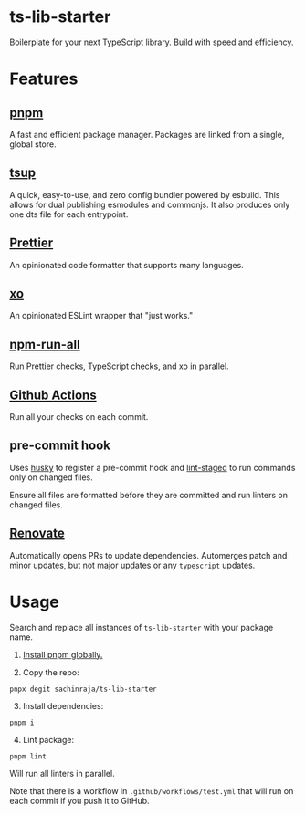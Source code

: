 # ts-lib-starter

Boilerplate for your next TypeScript library. Build with speed and efficiency.

# Features

## [pnpm](https://pnpm.io/)

A fast and efficient package manager. Packages are linked from a single, global store.

## [tsup](https://tsup.egoist.sh/)

A quick, easy-to-use, and zero config bundler powered by esbuild. This allows for dual publishing esmodules and commonjs. It also produces only one dts file for each entrypoint.

## [Prettier](https://prettier.io/)

An opinionated code formatter that supports many languages.

## [xo](https://github.com/xojs/xo)

An opinionated ESLint wrapper that "just works."

## [npm-run-all](https://github.com/mysticatea/npm-run-all)

Run Prettier checks, TypeScript checks, and xo in parallel.

## [Github Actions](https://github.com/features/actions)

Run all your checks on each commit.

## pre-commit hook

Uses [husky](https://typicode.github.io/husky/#/) to register a pre-commit hook and [lint-staged](https://github.com/okonet/lint-staged) to run commands only on changed files.

Ensure all files are formatted before they are committed and run linters on changed files.

## [Renovate](https://docs.renovatebot.com/)

Automatically opens PRs to update dependencies. Automerges patch and minor updates, but not major updates or any `typescript` updates.

# Usage

Search and replace all instances of `ts-lib-starter` with your package name.

1. [Install pnpm globally.](https://pnpm.io/installation)

2. Copy the repo:

```
pnpx degit sachinraja/ts-lib-starter
```

3. Install dependencies:

```
pnpm i
```

4. Lint package:

```
pnpm lint
```

Will run all linters in parallel.

Note that there is a workflow in `.github/workflows/test.yml` that will run on each commit if you push it to GitHub.
